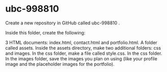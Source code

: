 # ubc-998810
Create a new repository in GitHub called ubc-998810 .

 Inside this folder, create the following:

3 HTML documents: index.html, contact.html and portfolio.html.
A folder called assets.
Inside the assets directory, make two additional folders: css and images.
In the css folder, make a file called style.css.
In the css folder.
In the images folder, save the images you plan on using (like your profile image and the placeholder images for the portfolio).